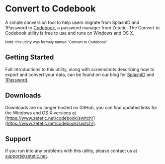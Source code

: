 # Convert to Codebook

A simple conversion tool to help users migrate from SplashID and 1Password to [Codebook](http://getstrip.com/), a password manager from Zetetic. The Convert to Codebook utility is free to use and runs on Windows and OS X.

<small>Note: this utility was formely named "Convert to Codebook"</small>

## Getting Started

Full introductions to this utility, along with screenshots describing how to export and convert your data, can be found on our blog for [SplashID](https://www.zetetic.net/blog/2012/3/20/splashid-alternative-migrating-from-splashid-to-the-strip-pa.html) and [1Password](https://www.zetetic.net/blog/2012/3/21/1password-alternative-migrating-from-1password-to-the-strip.html).

## Downloads

Downloads are no longer hosted on GitHub, you can find updated links for the Windows and OS X versions at [https://www.zetetic.net/codebook/switch/](https://www.zetetic.net/codebook/switch/).

## Support

If you run into any problems with this utility, please contact us at [support@zetetic.net](mailto:support@zetetic.net).